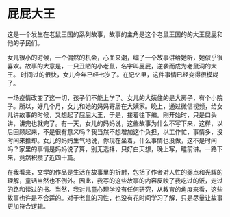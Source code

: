 # 屁屁大王
这是一个发生在老鼠王国的系列故事，故事的主角是这个老鼠王国的的大王屁屁和他的子民们。

女儿很小的时候，一个偶然的机会，心血来潮，编了一个故事讲给她听，她似乎很喜欢。故事的大意是，一只丑陋的小老鼠，名字叫屁屁，逆袭而成为老鼠洞的大王。
时间过的很快，女儿今年已经七岁了。在记忆里，这件事情已经变得很模糊了。

一场疫情改变了这一切，孩子们不能上学了。女儿的大姨住的是大房子，有个小院子。所以，好几个月，女儿和她的妈妈寄居在大姨家。晚上，通过微信视频，给女儿讲故事的时候，又想起了屁屁大王，于是，接着往下编。刚开始时，只是口头讲，讲完也就完了。有一天，女儿的妈妈说，这些故事为什么不写下来，这样，以后回顾起来，不是很有意义吗？我当然不想增加这个负担，以工作忙，事情多，没时间来推却。女儿的妈妈生气地说，你现在坐着，什么事情也没做，这不是时间吗？家里的事情是妈妈说了算，别无选择，只好白天想，晚上写，睡前讲。一路下来，竟然积攒了近四十篇。

在我看来，文学的作品是生活在故事里的折射，包括了作者对人性的弱点和光辉的理解，童话当然也不例外。因此，我写的这些故事的内容反映了我吃过的饭，走过的路和读过的书。当然，我对儿童心理学没有任何研究，从教育的角度来看，这些故事也许是不合适的。对于老鼠的习性，也没有花时间学习了解，只是尽量让故事更加符合逻辑。
